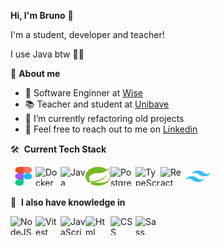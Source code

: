 __Hi, I'm Bruno__ 👋

I'm a student, developer and teacher!

I use Java btw 🤷‍♂️

🚀 __About me__
- 💼 Software Enginner at <a href="https://www.wises.com.br/" target="_blank">Wise</a>
- 📚 Teacher and student at <a href="https://unibave.net/" target="_blank">Unibave</a>
- 🌱 I’m currently refactoring old projects
- 👥 Feel free to reach out to me on <a href="https://www.linkedin.com/in/bruno-cardozo-pereira-561b31196/" target="_blank">Linkedin</a>

🛠 &nbsp;__Current Tech Stack__
<div style="display: flex">
  <img align="center" alt="Figma Logo" height="30" width="40" src="https://raw.githubusercontent.com/devicons/devicon/master/icons/figma/figma-original.svg" >
  <img align="center" alt="Docker Logo" height="30" width="40" src="https://icongr.am/devicon/docker-original.svg?size=128&color=currentColor">
  <img align="center" alt="Java Logo" height="30" width="40" src="https://icongr.am/devicon/java-original.svg?size=128&color=currentColor">
  <img align="center" alt="Spring Logo" height="30" width="40" src="https://raw.githubusercontent.com/devicons/devicon/master/icons/spring/spring-original.svg" >
  <img align="center" alt="PostgreSQL Logo" height="30" width="40" src="https://icongr.am/devicon/postgresql-original.svg" >
  <img align="center" alt="TypeScript Logo" height="30" width="40" src="https://icongr.am/devicon/typescript-plain.svg?size=128&color=currentColor">
  <img align="center" alt="React Logo" height="30" width="40" src="https://icongr.am/devicon/react-original.svg?size=128&color=currentColor">
  <img align="center" alt="TailwindCSS Logo" height="30" width="40" src="https://raw.githubusercontent.com/devicons/devicon/master/icons/tailwindcss/tailwindcss-plain.svg">
  <br><br>
</div>

🧠 &nbsp;__I also have knowledge in__
<div style="display: flex">
    <img align="center" alt="NodeJS Logo" height="30" width="40" src="https://icongr.am/devicon/nodejs-original.svg" >
    <img align="center" alt="Vitest Logo" height="30" width="40" src="https://vitest.dev/logo.svg" >
    <img align="center" alt="JavaScript Logo" height="30" width="40" src="https://icongr.am/devicon/javascript-original.svg?size=128&color=currentColor">
    <img align="center" alt="Html Logo" height="30" width="40" src="https://icongr.am/devicon/html5-original.svg?size=128&color=currentColor">
    <img align="center" alt="CSS Logo" height="30" width="40" src="https://icongr.am/devicon/css3-original.svg?size=128&color=currentColor">
    <img align="center" alt="Sass Logo" height="30" width="40" src="https://icongr.am/devicon/sass-original.svg?size=128&color=ffffff">
</div>
